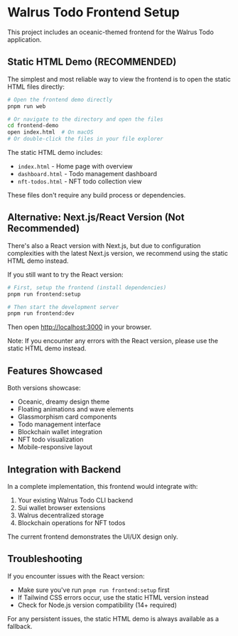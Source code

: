 # Walrus Todo Frontend Setup

This project includes an oceanic-themed frontend for the Walrus Todo application.

## Static HTML Demo (RECOMMENDED)

The simplest and most reliable way to view the frontend is to open the static HTML files directly:

```bash
# Open the frontend demo directly
pnpm run web

# Or navigate to the directory and open the files
cd frontend-demo
open index.html  # On macOS
# Or double-click the files in your file explorer
```

The static HTML demo includes:
- `index.html` - Home page with overview
- `dashboard.html` - Todo management dashboard 
- `nft-todos.html` - NFT todo collection view

These files don't require any build process or dependencies.

## Alternative: Next.js/React Version (Not Recommended)

There's also a React version with Next.js, but due to configuration complexities with the latest Next.js version, we recommend using the static HTML demo instead.

If you still want to try the React version:

```bash
# First, setup the frontend (install dependencies)
pnpm run frontend:setup

# Then start the development server
pnpm run frontend:dev
```

Then open [http://localhost:3000](http://localhost:3000) in your browser.

Note: If you encounter any errors with the React version, please use the static HTML demo instead.

## Features Showcased

Both versions showcase:

- Oceanic, dreamy design theme 
- Floating animations and wave elements
- Glassmorphism card components
- Todo management interface
- Blockchain wallet integration
- NFT todo visualization
- Mobile-responsive layout

## Integration with Backend

In a complete implementation, this frontend would integrate with:
1. Your existing Walrus Todo CLI backend  
2. Sui wallet browser extensions
3. Walrus decentralized storage
4. Blockchain operations for NFT todos

The current frontend demonstrates the UI/UX design only.

## Troubleshooting

If you encounter issues with the React version:
- Make sure you've run `pnpm run frontend:setup` first
- If Tailwind CSS errors occur, use the static HTML version instead
- Check for Node.js version compatibility (14+ required)

For any persistent issues, the static HTML demo is always available as a fallback.